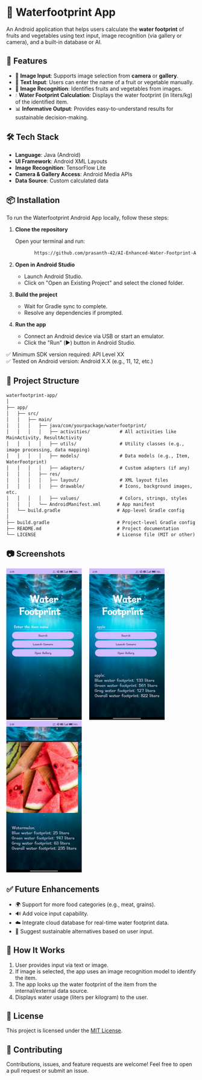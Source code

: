 # 🌊 Waterfootprint App

An Android application that helps users calculate the **water footprint** of fruits and vegetables using text input, image recognition (via gallery or camera), and a built-in database or AI.

## 🚀 Features

- 📸 **Image Input**: Supports image selection from **camera** or **gallery**.
- 📝 **Text Input**: Users can enter the name of a fruit or vegetable manually.
- 🤖 **Image Recognition**: Identifies fruits and vegetables from images.
- 💧 **Water Footprint Calculation**: Displays the water footprint (in liters/kg) of the identified item.
- 📊 **Informative Output**: Provides easy-to-understand results for sustainable decision-making.

## 🛠️ Tech Stack

- **Language**: Java (Android)
- **UI Framework**: Android XML Layouts
- **Image Recognition**: TensorFlow Lite
- **Camera & Gallery Access**: Android Media APIs
- **Data Source**: Custom calculated data


## 📦 Installation

To run the Waterfootprint Android App locally, follow these steps:

1. **Clone the repository**

   Open your terminal and run:
   ```bash
          https://github.com/prasanth-42/AI-Enhanced-Water-Footprint-App
   ```

3. **Open in Android Studio**
   - Launch Android Studio.
   - Click on "Open an Existing Project" and select the cloned folder.

4. **Build the project**
   - Wait for Gradle sync to complete.
   - Resolve any dependencies if prompted.

5. **Run the app**
   - Connect an Android device via USB or start an emulator.
   - Click the "Run" (▶️) button in Android Studio.

✅ Minimum SDK version required: API Level XX  
✅ Tested on Android version: Android X.X (e.g., 11, 12, etc.)


## 📁 Project Structure
```plaintext
waterfootprint-app/
│
├── app/
│   ├── src/
│   │   ├── main/
│   │   │   ├── java/com/yourpackage/waterfootprint/
│   │   │   │   ├── activities/           # All activities like MainActivity, ResultActivity
│   │   │   │   ├── utils/                # Utility classes (e.g., image processing, data mapping)
│   │   │   │   ├── models/               # Data models (e.g., Item, WaterFootprint)
│   │   │   │   ├── adapters/             # Custom adapters (if any)
│   │   │   ├── res/
│   │   │   │   ├── layout/               # XML layout files
│   │   │   │   ├── drawable/             # Icons, background images, etc.
│   │   │   │   ├── values/               # Colors, strings, styles
│   │   │   └── AndroidManifest.xml      # App manifest
│   └── build.gradle                     # App-level Gradle config
│
├── build.gradle                         # Project-level Gradle config
├── README.md                            # Project documentation
└── LICENSE                              # License file (MIT or other)
```

## 📷 Screenshots
<p float="left">
  <img src="screenshots/sample2.jpg" width="200" height="400"/>
  &nbsp;&nbsp;&nbsp;
  <img src="screenshots/sample1.jpg" width="200"height="400"/>
    &nbsp;&nbsp;&nbsp;
  <img src="screenshots/sample3.jpg" width="200"height="400"/>
</p>

## ✅ Future Enhancements

- 🌍 Support for more food categories (e.g., meat, grains).
- 🔊 Add voice input capability.
- ☁️ Integrate cloud database for real-time water footprint data.
- 🌱 Suggest sustainable alternatives based on user input.

## 🧠 How It Works

1. User provides input via text or image.
2. If image is selected, the app uses an image recognition model to identify the item.
3. The app looks up the water footprint of the item from the internal/external data source.
4. Displays water usage (liters per kilogram) to the user.

## 📄 License

This project is licensed under the [MIT License](LICENSE).

## 🤝 Contributing

Contributions, issues, and feature requests are welcome! Feel free to open a pull request or submit an issue.



